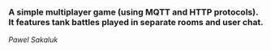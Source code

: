 ### A simple multiplayer game (using MQTT and HTTP protocols). It features tank battles played in separate rooms and user chat.

_Pawel Sakaluk_